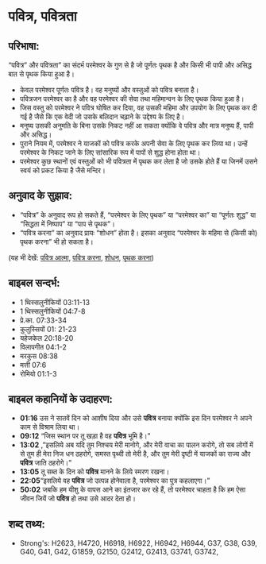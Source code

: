 # पवित्र, पवित्रता #

## परिभाषा: ##

“पवित्र” और पवित्रता” का संदर्भ परमेश्वर के गुण से है जो पूर्णतः पृथक है और किसी भी पापी और असिद्ध बात से पृथक किया हुआ है।

* केवल परमेश्वर पूर्णतः पवित्र है। वह मनुष्यों और वस्तुओं को पवित्र बनाता है।
* पवित्रजन परमेश्वर का है और वह परमेश्वर की सेवा तथा महिमान्वन के लिए पृथक किया हुआ है।
* जिस वस्तु को परमेश्वर ने पवित्र घोषित कर दिया, वह उसकी महिमा और उपयोग के लिए पृथक कर दी गई है जैसे कि एक वेदी जो उसके बलिदान चढ़ाने के उद्देश्य के लिए है।
* मनुष्य उसकी अनुमति के बिना उसके निकट नहीं आ सकता क्योंकि वे पवित्र और मात्र मनुष्य हैं, पापी और असिद्ध।
* पुराने नियम में, परमेश्वर ने याजकों को पवित्र करके अपनी सेवा के लिए पृथक कर लिया था। उन्हें परमेश्वर के निकट जाने के लिए सांसारिक रूप में पापों से शुद्ध होना होता था।
* परमेश्वर कुछ स्थानों एवं वस्तुओं को भी पवित्रता में पृथक कर लेता है जो उसके होते हैं या जिनमें उसने स्वयं को प्रकट किया है जैसे मन्दिर।

## अनुवाद के सुझाव: ##

* “पवित्र” के अनुवाद रूप हो सकते हैं, “परमेश्वर के लिए पृथक” या “परमेश्वर का” या “पूर्णतः शुद्ध” या “सिद्धता में निष्पाप” या “पाप से पृथक”।
* “पवित्र करना” का अनुवाद प्रायः “शोधन” होता है। इसका अनुवाद “परमेश्वर के महिमा से (किसी को) पृथक करना” भी हो सकता है।

(यह भी देखें: [पवित्र आत्मा](../holyspirit.md), [पवित्र करना](../consecrate.md), [शोधन](../sanctify.md), [पृथक करना](../setapart.md))

## बाइबल सन्दर्भ: ##

* 1 थिस्सलुनीकियों 03:11-13
* 1 थिस्सलुनीकियों 04:7-8
* प्रे.का. 07:33-34
* कुलुस्सियों 01: 21-23
* यहेजकेल 20:18-20
* विलापगीत 04:1-2
* मरकुस 08:38
* मत्ती 07:6
* रोमियो 01:1-3

## बाइबल कहानियों के उदाहरण: ##

* __01:16__ उस ने सातवें दिन को आशीष दिया और उसे __पवित्र__ बनाया क्योंकि इस दिन परमेश्वर ने अपने काम से विश्राम लिया था।
* __09:12__  “जिस स्थान पर तू खड़ा है वह __पवित्र__ भूमि है।”
* __13:02__ ,”इसलिये अब यदि तुम निश्चय मेरी मानोगे, और मेरी वाचा का पालन करोगे, तो सब लोगों में से तुम ही मेरा निज धन ठहरोगे, समस्त पृथ्वी तो मेरी है, और तुम मेरी दृष्टी में याजकों का राज्य और __पवित्र__ जाति ठहरोगे।”    
* __13:05__  तू सब्त के दिन को __पवित्र__ मानने के लिये स्मरण रखना।
* __22:05__“इसलिये वह __पवित्र__ जो उत्पन्न होनेवाला है, परमेश्वर का पुत्र कहलाएगा।”
* __50:02__ जबकि हम यीशु के वापस आने का इंतजार कर रहे हैं, तो परमेश्वर चाहता है कि हम ऐसा जीवन जियें जो __पवित्र__ हो तथा उसे आदर देता हो।

## शब्द तथ्य: ##

* Strong's: H2623, H4720, H6918, H6922, H6942, H6944, G37, G38, G39, G40, G41, G42, G1859, G2150, G2412, G2413, G3741, G3742,
